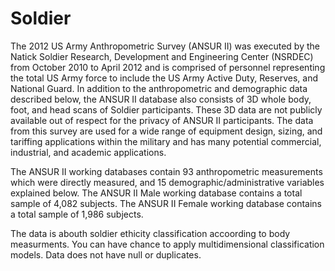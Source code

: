 # Soldier
The 2012 US Army Anthropometric Survey (ANSUR II) was executed by the Natick Soldier Research, Development and Engineering Center (NSRDEC) from October 2010 to April 2012 and is comprised of personnel representing the total US Army force to include the US Army Active Duty, Reserves, and National Guard. In addition to the anthropometric and demographic data described below, the ANSUR II database also consists of 3D whole body, foot, and head scans of Soldier participants. These 3D data are not publicly available out of respect for the privacy of ANSUR II participants. The data from this survey are used for a wide range of equipment design, sizing, and tariffing applications within the military and has many potential commercial, industrial, and academic applications.

The ANSUR II working databases contain 93 anthropometric measurements which were directly measured, and 15 demographic/administrative variables explained below. The ANSUR II Male working database contains a total sample of 4,082 subjects. The ANSUR II Female working database contains a total sample of 1,986 subjects.




The data is abouth soldier ethicity classification accoording to body measurments.
You can have chance to apply multidimensional classification models.
Data does not have null or duplicates.
